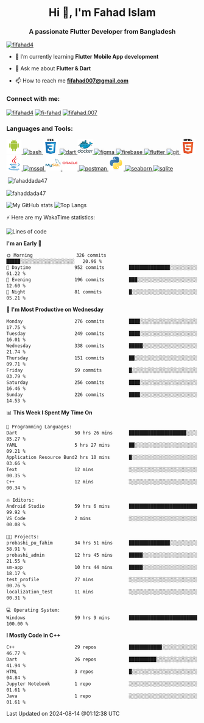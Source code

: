 <h1 align="center">Hi 👋, I'm Fahad Islam</h1>
<h3 align="center">A passionate Flutter Developer from Bangladesh</h3>

<p align="left"> <a href="https://twitter.com/fifahad4" target="blank"><img src="https://img.shields.io/twitter/follow/fifahad4?logo=twitter&style=for-the-badge" alt="fifahad4" /></a> </p>

- 🌱 I’m currently learning **Flutter Mobile App development**

- 💬 Ask me about **Flutter & Dart**

- 📫 How to reach me **fifahad007@gmail.com**

<h3 align="left">Connect with me:</h3>
<p align="left">
<a href="https://twitter.com/fifahad4" target="blank"><img align="center" src="https://raw.githubusercontent.com/rahuldkjain/github-profile-readme-generator/master/src/images/icons/Social/twitter.svg" alt="fifahad4" height="30" width="40" /></a>
<a href="https://linkedin.com/in/fi-fahad" target="blank"><img align="center" src="https://raw.githubusercontent.com/rahuldkjain/github-profile-readme-generator/master/src/images/icons/Social/linked-in-alt.svg" alt="fi-fahad" height="30" width="40" /></a>
<a href="https://fb.com/fifahad.007" target="blank"><img align="center" src="https://raw.githubusercontent.com/rahuldkjain/github-profile-readme-generator/master/src/images/icons/Social/facebook.svg" alt="fifahad.007" height="30" width="40" /></a>
</p>

<h3 align="left">Languages and Tools:</h3>
<p align="left"> <a href="https://developer.android.com" target="_blank" rel="noreferrer"> <img src="https://raw.githubusercontent.com/devicons/devicon/master/icons/android/android-original-wordmark.svg" alt="android" width="40" height="40"/> </a> <a href="https://www.gnu.org/software/bash/" target="_blank" rel="noreferrer"> <img src="https://www.vectorlogo.zone/logos/gnu_bash/gnu_bash-icon.svg" alt="bash" width="40" height="40"/> </a> <a href="https://www.w3schools.com/css/" target="_blank" rel="noreferrer"> <img src="https://raw.githubusercontent.com/devicons/devicon/master/icons/css3/css3-original-wordmark.svg" alt="css3" width="40" height="40"/> </a> <a href="https://dart.dev" target="_blank" rel="noreferrer"> <img src="https://www.vectorlogo.zone/logos/dartlang/dartlang-icon.svg" alt="dart" width="40" height="40"/> </a> <a href="https://www.docker.com/" target="_blank" rel="noreferrer"> <img src="https://raw.githubusercontent.com/devicons/devicon/master/icons/docker/docker-original-wordmark.svg" alt="docker" width="40" height="40"/> </a> <a href="https://www.figma.com/" target="_blank" rel="noreferrer"> <img src="https://www.vectorlogo.zone/logos/figma/figma-icon.svg" alt="figma" width="40" height="40"/> </a> <a href="https://firebase.google.com/" target="_blank" rel="noreferrer"> <img src="https://www.vectorlogo.zone/logos/firebase/firebase-icon.svg" alt="firebase" width="40" height="40"/> </a> <a href="https://flutter.dev" target="_blank" rel="noreferrer"> <img src="https://www.vectorlogo.zone/logos/flutterio/flutterio-icon.svg" alt="flutter" width="40" height="40"/> </a> <a href="https://git-scm.com/" target="_blank" rel="noreferrer"> <img src="https://www.vectorlogo.zone/logos/git-scm/git-scm-icon.svg" alt="git" width="40" height="40"/> </a> <a href="https://www.w3.org/html/" target="_blank" rel="noreferrer"> <img src="https://raw.githubusercontent.com/devicons/devicon/master/icons/html5/html5-original-wordmark.svg" alt="html5" width="40" height="40"/> </a> <a href="https://www.java.com" target="_blank" rel="noreferrer"> <img src="https://raw.githubusercontent.com/devicons/devicon/master/icons/java/java-original.svg" alt="java" width="40" height="40"/> </a> <a href="https://www.microsoft.com/en-us/sql-server" target="_blank" rel="noreferrer"> <img src="https://www.svgrepo.com/show/303229/microsoft-sql-server-logo.svg" alt="mssql" width="40" height="40"/> </a> <a href="https://www.mysql.com/" target="_blank" rel="noreferrer"> <img src="https://raw.githubusercontent.com/devicons/devicon/master/icons/mysql/mysql-original-wordmark.svg" alt="mysql" width="40" height="40"/> </a> <a href="https://www.oracle.com/" target="_blank" rel="noreferrer"> <img src="https://raw.githubusercontent.com/devicons/devicon/master/icons/oracle/oracle-original.svg" alt="oracle" width="40" height="40"/> </a> <a href="https://postman.com" target="_blank" rel="noreferrer"> <img src="https://www.vectorlogo.zone/logos/getpostman/getpostman-icon.svg" alt="postman" width="40" height="40"/> </a> <a href="https://www.python.org" target="_blank" rel="noreferrer"> <img src="https://raw.githubusercontent.com/devicons/devicon/master/icons/python/python-original.svg" alt="python" width="40" height="40"/> </a> <a href="https://seaborn.pydata.org/" target="_blank" rel="noreferrer"> <img src="https://seaborn.pydata.org/_images/logo-mark-lightbg.svg" alt="seaborn" width="40" height="40"/> </a> <a href="https://www.sqlite.org/" target="_blank" rel="noreferrer"> <img src="https://www.vectorlogo.zone/logos/sqlite/sqlite-icon.svg" alt="sqlite" width="40" height="40"/> </a> </p>

<p>&nbsp;<img align="center" src="https://github-readme-stats.vercel.app/api?username=fahaddada47&show_icons=true&locale=en" alt="fahaddada47" /></p>

<p><img align="center" src="https://github-readme-streak-stats.herokuapp.com/?user=fahaddada47&theme=dark" alt="fahaddada47" /></p>


![My GitHub stats](https://github-readme-stats.vercel.app/api?username=Fahaddada47&show_icons=true&theme=radical)
![Top Langs](https://github-readme-stats.vercel.app/api/top-langs/?username=Fahaddada47&layout=donut)


⚡ Here are my WakaTime statistics:

<!--START_SECTION:waka-->
![Lines of code](https://img.shields.io/badge/From%20Hello%20World%20I%27ve%20Written-1.0%20million%20lines%20of%20code-blue)

**I'm an Early 🐤** 

```text
🌞 Morning                326 commits         █████░░░░░░░░░░░░░░░░░░░░   20.96 % 
🌆 Daytime                952 commits         ███████████████░░░░░░░░░░   61.22 % 
🌃 Evening                196 commits         ███░░░░░░░░░░░░░░░░░░░░░░   12.60 % 
🌙 Night                  81 commits          █░░░░░░░░░░░░░░░░░░░░░░░░   05.21 % 
```
📅 **I'm Most Productive on Wednesday** 

```text
Monday                   276 commits         ████░░░░░░░░░░░░░░░░░░░░░   17.75 % 
Tuesday                  249 commits         ████░░░░░░░░░░░░░░░░░░░░░   16.01 % 
Wednesday                338 commits         █████░░░░░░░░░░░░░░░░░░░░   21.74 % 
Thursday                 151 commits         ██░░░░░░░░░░░░░░░░░░░░░░░   09.71 % 
Friday                   59 commits          █░░░░░░░░░░░░░░░░░░░░░░░░   03.79 % 
Saturday                 256 commits         ████░░░░░░░░░░░░░░░░░░░░░   16.46 % 
Sunday                   226 commits         ████░░░░░░░░░░░░░░░░░░░░░   14.53 % 
```


📊 **This Week I Spent My Time On** 

```text
💬 Programming Languages: 
Dart                     50 hrs 26 mins      █████████████████████░░░░   85.27 % 
YAML                     5 hrs 27 mins       ██░░░░░░░░░░░░░░░░░░░░░░░   09.21 % 
Application Resource Bund2 hrs 10 mins       █░░░░░░░░░░░░░░░░░░░░░░░░   03.66 % 
Text                     12 mins             ░░░░░░░░░░░░░░░░░░░░░░░░░   00.35 % 
C++                      12 mins             ░░░░░░░░░░░░░░░░░░░░░░░░░   00.34 % 

🔥 Editors: 
Android Studio           59 hrs 6 mins       █████████████████████████   99.92 % 
VS Code                  2 mins              ░░░░░░░░░░░░░░░░░░░░░░░░░   00.08 % 

🐱‍💻 Projects: 
probashi_pu_fahim        34 hrs 51 mins      ███████████████░░░░░░░░░░   58.91 % 
probashi_admin           12 hrs 45 mins      █████░░░░░░░░░░░░░░░░░░░░   21.55 % 
sm-app                   10 hrs 44 mins      █████░░░░░░░░░░░░░░░░░░░░   18.17 % 
test_profile             27 mins             ░░░░░░░░░░░░░░░░░░░░░░░░░   00.76 % 
localization_test        11 mins             ░░░░░░░░░░░░░░░░░░░░░░░░░   00.31 % 

💻 Operating System: 
Windows                  59 hrs 9 mins       █████████████████████████   100.00 % 
```

**I Mostly Code in C++** 

```text
C++                      29 repos            ████████████░░░░░░░░░░░░░   46.77 % 
Dart                     26 repos            ██████████░░░░░░░░░░░░░░░   41.94 % 
HTML                     3 repos             █░░░░░░░░░░░░░░░░░░░░░░░░   04.84 % 
Jupyter Notebook         1 repo              ░░░░░░░░░░░░░░░░░░░░░░░░░   01.61 % 
Java                     1 repo              ░░░░░░░░░░░░░░░░░░░░░░░░░   01.61 % 
```




 Last Updated on 2024-08-14 @01:12:38 UTC
<!--END_SECTION:waka-->
